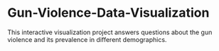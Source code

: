 # Gun-Violence-Data-Visualization
This interactive visualization project answers questions about the gun violence and its prevalence in different demographics. 
